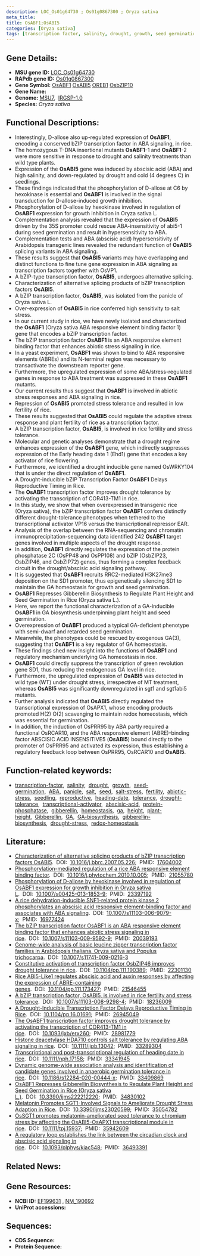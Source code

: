 ```yaml
---
description: LOC_Os01g64730 ; Os01g0867300 ; Oryza sativa
meta_title:
title: OsABF1;OsABI5
categories: [Oryza sativa]
tags: [transcription factor, salinity, drought, growth, seed germination,  ABA , panicle, salt, seed, salt stress, fertility, abiotic stress, seedling, reproductive, heading date, tolerance, drought tolerance, transcriptional activator, abscisic acid, protein phosphatase, gibberellin, homeostasis, ga, height, plant height, Gibberellin, GA,  ga , GA biosynthesis, gibberellin biosynthesis, drought stress, redox homeostasis, ABA]
---
```


## Gene Details:
- **MSU gene ID:** [LOC_Os01g64730](http://rice.uga.edu/cgi-bin/ORF_infopage.cgi?orf=LOC_Os01g64730)  
- **RAPdb gene ID:** [Os01g0867300](https://rapdb.dna.affrc.go.jp/locus/?name=Os01g0867300)  
- **Gene Symbol:** <u>OsABF1</u>&nbsp;<u>OsABI5</u>&nbsp;<u>OREB1</u>&nbsp;<u>OsbZIP10</u>
- **Gene Name:**
- **Genome:**  [MSU7](http://rice.uga.edu/),&nbsp;&nbsp;[IRGSP-1.0](https://rapdb.dna.affrc.go.jp/download/irgsp1.html)
- **Species:** *Oryza sativa*

## Functional Descriptions:
   - Interestingly, D-allose also up-regulated expression of **OsABF1**, encoding a conserved bZIP transcription factor in ABA signaling, in rice.
   - The homozygous T-DNA insertional mutants **OsABF1**-1 and **OsABF1**-2 were more sensitive in response to drought and salinity treatments than wild type plants.
   - Expression of the **OsABI5** gene was induced by abscisic acid (ABA) and high salinity, and down-regulated by drought and cold (4 degrees C) in seedlings.
   - These findings indicated that the phosphorylation of D-allose at C6 by hexokinase is essential and **OsABF1** is involved in the signal transduction for D-allose-induced growth inhibition.
   - Phosphorylation of D-allose by hexokinase involved in regulation of **OsABF1** expression for growth inhibition in Oryza sativa L.
   - Complementation analysis revealed that the expression of **OsABI5** driven by the 35S promoter could rescue ABA-insensitivity of abi5-1 during seed germination and result in hypersensitivity to ABA.
   - Complementation tests and ABA (abscisic acid) hypersensitivity of Arabidopsis transgenic lines revealed the redundant function of **OsABI5** splicing variants in ABA signaling.
   - These results suggest that **OsABI5** variants may have overlapping and distinct functions to fine tune gene expression in ABA signaling as transcription factors together with OsVP1.
   - A bZIP-type transcription factor, **OsABI5**, undergoes alternative splicing.
   - Characterization of alternative splicing products of bZIP transcription factors **OsABI5**.
   - A bZIP transcription factor, **OsABI5**, was isolated from the panicle of Oryza sativa L.
   - Over-expression of **OsABI5** in rice conferred high sensitivity to salt stress.
   - In our current study in rice, we have newly isolated and characterized the **OsABF1** (Oryza sativa ABA responsive element binding factor 1) gene that encodes a bZIP transcription factor.
   - The bZIP transcription factor **OsABF1** is an ABA responsive element binding factor that enhances abiotic stress signaling in rice.
   - In a yeast experiment, **OsABF1** was shown to bind to ABA responsive elements (ABREs) and its N-terminal region was necessary to transactivate the downstream reporter gene.
   - Furthermore, the upregulated expression of some ABA/stress-regulated genes in response to ABA treatment was suppressed in these **OsABF1** mutants.
   - Our current results thus suggest that **OsABF1** is involved in abiotic stress responses and ABA signaling in rice.
   - Repression of **OsABI5** promoted stress tolerance and resulted in low fertility of rice.
   - These results suggested that **OsABI5** could regulate the adaptive stress response and plant fertility of rice as a transcription factor.
   - A bZIP transcription factor, **OsABI5**, is involved in rice fertility and stress tolerance.
   - Molecular and genetic analyses demonstrate that a drought regime enhances expression of the **OsABF1** gene, which indirectly suppresses expression of the Early heading date 1 (Ehd1) gene that encodes a key activator of rice flowering.
   - Furthermore, we identified a drought inducible gene named OsWRKY104 that is under the direct regulation of **OsABF1**.
   - A Drought-inducible bZIP Transcription Factor **OsABF1** Delays Reproductive Timing in Rice.
   - The **OsABF1** transcription factor improves drought tolerance by activating the transcription of COR413-TM1 in rice.
   - In this study, we show that when overexpressed in transgenic rice (Oryza sativa), the bZIP transcription factor **OsABF1** confers distinctly different drought-tolerance phenotypes when tethered to the transcriptional activator VP16 versus the transcriptional repressor EAR.
   - Analysis of the overlap between the RNA-sequencing and chromatin immunoprecipitation-sequencing data identified 242 **OsABF1** target genes involved in multiple aspects of the drought response.
   - In addition, **OsABF1** directly regulates the expression of the protein phosphatase 2C (OsPP48 and OsPP108) and bZIP (OsbZIP23, OsbZIP46, and OsbZIP72) genes, thus forming a complex feedback circuit in the drought/abscisic acid signaling pathway.
   - It is suggested that **OsABF1** recruits RRC2-mediated H3K27me3 deposition on the SD1 promoter, thus epigenetically silencing SD1 to maintain the GA homeostasis for growth and seed germination.
   - **OsABF1** Represses Gibberellin Biosynthesis to Regulate Plant Height and Seed Germination in Rice (Oryza sativa L.).
   - Here, we report the functional characterization of a GA-inducible **OsABF1** in GA biosynthesis underpinning plant height and seed germination.
   - Overexpression of **OsABF1** produced a typical GA-deficient phenotype with semi-dwarf and retarded seed germination.
   - Meanwhile, the phenotypes could be rescued by exogenous GA(3), suggesting that **OsABF1** is a key regulator of GA homeostasis.
   - These findings shed new insight into the functions of **OsABF1** and regulatory mechanism underlying GA homeostasis in rice.
   - **OsABF1** could directly suppress the transcription of green revolution gene SD1, thus reducing the endogenous GA level in rice.
   - Furthermore, the upregulated expression of **OsABI5** was detected in wild type (WT) under drought stress, irrespective of MT treatment, whereas **OsABI5** was significantly downregulated in sgt1 and sgt1abi5 mutants.
   - Further analysis indicated that **OsABI5** directly regulated the transcriptional expression of OsAPX1, whose encoding products promoted H(2) O(2) scavenging to maintain redox homeostasis, which was essential for germination.
   - In addition, the induction of OsPRR95 by ABA partly required a functional OsRCAR10, and the ABA responsive element (ABRE)-binding factor ABSCISIC ACID INSENSITIVE5 (**OsABI5**) bound directly to the promoter of OsPRR95 and activated its expression, thus establishing a regulatory feedback loop between OsPRR95, OsRCAR10 and **OsABI5**.

## Function-related keywords:
   - [transcription-factor](/tags/transcription-factor/),&nbsp;&nbsp;[salinity](/tags/salinity/),&nbsp;&nbsp;[drought](/tags/drought/),&nbsp;&nbsp;[growth](/tags/growth/),&nbsp;&nbsp;[seed-germination](/tags/seed-germination/),&nbsp;&nbsp;[ABA](/tags/ABA/),&nbsp;&nbsp;[panicle](/tags/panicle/),&nbsp;&nbsp;[salt](/tags/salt/),&nbsp;&nbsp;[seed](/tags/seed/),&nbsp;&nbsp;[salt-stress](/tags/salt-stress/),&nbsp;&nbsp;[fertility](/tags/fertility/),&nbsp;&nbsp;[abiotic-stress](/tags/abiotic-stress/),&nbsp;&nbsp;[seedling](/tags/seedling/),&nbsp;&nbsp;[reproductive](/tags/reproductive/),&nbsp;&nbsp;[heading-date](/tags/heading-date/),&nbsp;&nbsp;[tolerance](/tags/tolerance/),&nbsp;&nbsp;[drought-tolerance](/tags/drought-tolerance/),&nbsp;&nbsp;[transcriptional-activator](/tags/transcriptional-activator/),&nbsp;&nbsp;[abscisic-acid](/tags/abscisic-acid/),&nbsp;&nbsp;[protein-phosphatase](/tags/protein-phosphatase/),&nbsp;&nbsp;[gibberellin](/tags/gibberellin/),&nbsp;&nbsp;[homeostasis](/tags/homeostasis/),&nbsp;&nbsp;[ga](/tags/ga/),&nbsp;&nbsp;[height](/tags/height/),&nbsp;&nbsp;[plant-height](/tags/plant-height/),&nbsp;&nbsp;[Gibberellin](/tags/Gibberellin/),&nbsp;&nbsp;[GA](/tags/GA/),&nbsp;&nbsp;[GA-biosynthesis](/tags/GA-biosynthesis/),&nbsp;&nbsp;[gibberellin-biosynthesis](/tags/gibberellin-biosynthesis/),&nbsp;&nbsp;[drought-stress](/tags/drought-stress/),&nbsp;&nbsp;[redox-homeostasis](/tags/redox-homeostasis/)

## Literature:
   - [Characterization of alternative splicing products of bZIP transcription factors OsABI5](https://www.doi.org/10.1016/j.bbrc.2007.05.226).&nbsp;&nbsp;DOI:&nbsp;&nbsp;[10.1016/j.bbrc.2007.05.226](https://www.doi.org/10.1016/j.bbrc.2007.05.226);&nbsp;&nbsp;PMID:&nbsp;&nbsp;[17604002](https://pubmed.ncbi.nlm.nih.gov/17604002/)
   - [Phosphorylation-mediated regulation of a rice ABA responsive element binding factor](https://www.doi.org/10.1016/j.phytochem.2010.10.005).&nbsp;&nbsp;DOI:&nbsp;&nbsp;[10.1016/j.phytochem.2010.10.005](https://www.doi.org/10.1016/j.phytochem.2010.10.005);&nbsp;&nbsp;PMID:&nbsp;&nbsp;[21055780](https://pubmed.ncbi.nlm.nih.gov/21055780/)
   - [Phosphorylation of D-allose by hexokinase involved in regulation of OsABF1 expression for growth inhibition in Oryza sativa L](https://www.doi.org/10.1007/s00425-013-1853-9).&nbsp;&nbsp;DOI:&nbsp;&nbsp;[10.1007/s00425-013-1853-9](https://www.doi.org/10.1007/s00425-013-1853-9);&nbsp;&nbsp;PMID:&nbsp;&nbsp;[23397192](https://pubmed.ncbi.nlm.nih.gov/23397192/)
   - [A rice dehydration-inducible SNF1-related protein kinase 2 phosphorylates an abscisic acid responsive element-binding factor and associates with ABA signaling](https://www.doi.org/10.1007/s11103-006-9079-x).&nbsp;&nbsp;DOI:&nbsp;&nbsp;[10.1007/s11103-006-9079-x](https://www.doi.org/10.1007/s11103-006-9079-x);&nbsp;&nbsp;PMID:&nbsp;&nbsp;[16977424](https://pubmed.ncbi.nlm.nih.gov/16977424/)
   - [The bZIP transcription factor OsABF1 is an ABA responsive element binding factor that enhances abiotic stress signaling in rice](https://www.doi.org/10.1007/s11103-009-9592-9).&nbsp;&nbsp;DOI:&nbsp;&nbsp;[10.1007/s11103-009-9592-9](https://www.doi.org/10.1007/s11103-009-9592-9);&nbsp;&nbsp;PMID:&nbsp;&nbsp;[20039193](https://pubmed.ncbi.nlm.nih.gov/20039193/)
   - [Genome-wide analysis of basic leucine zipper transcription factor families in Arabidopsis thaliana, Oryza sativa and Populus trichocarpa](https://www.doi.org/10.1007/s11741-009-0216-3).&nbsp;&nbsp;DOI:&nbsp;&nbsp;[10.1007/s11741-009-0216-3](https://www.doi.org/10.1007/s11741-009-0216-3)
   - [Constitutive activation of transcription factor OsbZIP46 improves drought tolerance in rice](https://www.doi.org/10.1104/pp.111.190389).&nbsp;&nbsp;DOI:&nbsp;&nbsp;[10.1104/pp.111.190389](https://www.doi.org/10.1104/pp.111.190389);&nbsp;&nbsp;PMID:&nbsp;&nbsp;[22301130](https://pubmed.ncbi.nlm.nih.gov/22301130/)
   - [Rice ABI5-Like1 regulates abscisic acid and auxin responses by affecting the expression of ABRE-containing genes](https://www.doi.org/10.1104/pp.111.173427).&nbsp;&nbsp;DOI:&nbsp;&nbsp;[10.1104/pp.111.173427](https://www.doi.org/10.1104/pp.111.173427);&nbsp;&nbsp;PMID:&nbsp;&nbsp;[21546455](https://pubmed.ncbi.nlm.nih.gov/21546455/)
   - [A bZIP transcription factor, OsABI5, is involved in rice fertility and stress tolerance](https://www.doi.org/10.1007/s11103-008-9298-4).&nbsp;&nbsp;DOI:&nbsp;&nbsp;[10.1007/s11103-008-9298-4](https://www.doi.org/10.1007/s11103-008-9298-4);&nbsp;&nbsp;PMID:&nbsp;&nbsp;[18236009](https://pubmed.ncbi.nlm.nih.gov/18236009/)
   - [A Drought-Inducible Transcription Factor Delays Reproductive Timing in Rice](https://www.doi.org/10.1104/pp.16.01691).&nbsp;&nbsp;DOI:&nbsp;&nbsp;[10.1104/pp.16.01691](https://www.doi.org/10.1104/pp.16.01691);&nbsp;&nbsp;PMID:&nbsp;&nbsp;[26945049](https://pubmed.ncbi.nlm.nih.gov/26945049/)
   - [The OsABF1 transcription factor improves drought tolerance by activating the transcription of COR413-TM1 in rice](https://www.doi.org/10.1093/jxb/erx260).&nbsp;&nbsp;DOI:&nbsp;&nbsp;[10.1093/jxb/erx260](https://www.doi.org/10.1093/jxb/erx260);&nbsp;&nbsp;PMID:&nbsp;&nbsp;[28981779](https://pubmed.ncbi.nlm.nih.gov/28981779/)
   - [Histone deacetylase HDA710 controls salt tolerance by regulating ABA signaling in rice](https://www.doi.org/10.1111/jipb.13042).&nbsp;&nbsp;DOI:&nbsp;&nbsp;[10.1111/jipb.13042](https://www.doi.org/10.1111/jipb.13042);&nbsp;&nbsp;PMID:&nbsp;&nbsp;[33289304](https://pubmed.ncbi.nlm.nih.gov/33289304/)
   - [Transcriptional and post-transcriptional regulation of heading date in rice](https://www.doi.org/10.1111/nph.17158).&nbsp;&nbsp;DOI:&nbsp;&nbsp;[10.1111/nph.17158](https://www.doi.org/10.1111/nph.17158);&nbsp;&nbsp;PMID:&nbsp;&nbsp;[33341945](https://pubmed.ncbi.nlm.nih.gov/33341945/)
   - [Dynamic genome-wide association analysis and identification of candidate genes involved in anaerobic germination tolerance in rice](https://www.doi.org/10.1186/s12284-020-00444-x).&nbsp;&nbsp;DOI:&nbsp;&nbsp;[10.1186/s12284-020-00444-x](https://www.doi.org/10.1186/s12284-020-00444-x);&nbsp;&nbsp;PMID:&nbsp;&nbsp;[33409869](https://pubmed.ncbi.nlm.nih.gov/33409869/)
   - [OsABF1 Represses Gibberellin Biosynthesis to Regulate Plant Height and Seed Germination in Rice (Oryza sativa L.)](https://www.doi.org/10.3390/ijms222212220).&nbsp;&nbsp;DOI:&nbsp;&nbsp;[10.3390/ijms222212220](https://www.doi.org/10.3390/ijms222212220);&nbsp;&nbsp;PMID:&nbsp;&nbsp;[34830102](https://pubmed.ncbi.nlm.nih.gov/34830102/)
   - [Melatonin Promotes SGT1-Involved Signals to Ameliorate Drought Stress Adaption in Rice](https://www.doi.org/10.3390/ijms23020599).&nbsp;&nbsp;DOI:&nbsp;&nbsp;[10.3390/ijms23020599](https://www.doi.org/10.3390/ijms23020599);&nbsp;&nbsp;PMID:&nbsp;&nbsp;[35054782](https://pubmed.ncbi.nlm.nih.gov/35054782/)
   - [OsSGT1 promotes melatonin-ameliorated seed tolerance to chromium stress by affecting the OsABI5-OsAPX1 transcriptional module in rice](https://www.doi.org/10.1111/tpj.15937).&nbsp;&nbsp;DOI:&nbsp;&nbsp;[10.1111/tpj.15937](https://www.doi.org/10.1111/tpj.15937);&nbsp;&nbsp;PMID:&nbsp;&nbsp;[35942609](https://pubmed.ncbi.nlm.nih.gov/35942609/)
   - [A regulatory loop establishes the link between the circadian clock and abscisic acid signaling in rice](https://www.doi.org/10.1093/plphys/kiac548).&nbsp;&nbsp;DOI:&nbsp;&nbsp;[10.1093/plphys/kiac548](https://www.doi.org/10.1093/plphys/kiac548);&nbsp;&nbsp;PMID:&nbsp;&nbsp;[36493391](https://pubmed.ncbi.nlm.nih.gov/36493391/)

## Related News:

## Gene Resources:
- **NCBI ID:**  [EF199631](http://www.ncbi.nlm.nih.gov/nuccore/EF199631)&nbsp;,&nbsp;[NM_190692](http://www.ncbi.nlm.nih.gov/nuccore/NM_190692)
- **UniProt accessions:** [](https://www.uniprot.org/uniprotkb//entry)

## Sequences:
- **CDS Sequence:**
- **Protein Sequence:**
